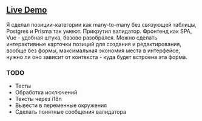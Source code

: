 ## [Live Demo](https://restaurant-menu-production.up.railway.app/)

Я сделал позиции-категории как many-to-many без связующей таблицы, Postgres и Prisma так умеют. Прикрутил валидатор.
Фронтенд как SPA, Vue - удобная штука, базово разобрался. Можно сделать интерактивные карточки позиций для создания и редактирования, вообще без формы, максимальная экономия места в интерфейсе, нужно ли оно зависит от контекста - куда будет встроена эта форма.

### TODO
- Тесты
- Обработка исключений
- Тексты через i18n
- Вывести в переменные окружения
- Сделать понятные сообщения валидатора